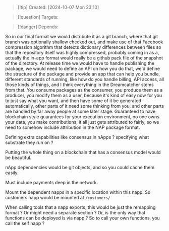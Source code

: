 
>[!tip] Created: [2024-10-07 Mon 23:10]

>[!question] Targets: 

>[!danger] Depends: 

So in our final format we would distribute it as a git branch, where that git branch was optionally shallow checked out, and make use of that Facebook compression algorithm that detects dictionary differences between files so that the repository itself was highly compressed, probably coming in as a, actually the in-app format would really be a github pack file of the snapshot of the directory. At release time we would have to handle publishing the package, we would need to define an API on how you do that, we'd define the structure of the package and provide an app that can help you bundle, different standards of running, like how do you handle billing, API access, all those kinds of things, and I think everything in the Dreamcatcher stems from that. You consume packages as the consumer, you produce them as a producer, you modify them as a user, because it's kind of easy now for you to just say what you want, and then have some of it be generated automatically, other parts of it need some thinking from you, and other parts are handled by far away people at some later stage. Guaranteed to have blockchain style guarantees for your execution environment, no one owns your data, you make contributions, it all just gets attributed to fairly, so we need to somehow include attribution in the NAP package format.

Defining extra capabilities like consensus in nApps ? specifying what substrate they run on ?

Putting the whole thing on a blockchain that has a consensus model would be beautiful.

nApp dependencies would be git objects, and so you could cache them easily.

Must include payments deep in the network.

Mount the dependent napps in a specific location within this napp.
So customers napp would be mounted at `/customers/`

When calling tools that a napp exports, this would be just the remapping format ?
Or might need a separate section ?
Or, is the only way that functions can be deployed is via napp ?
So to call your own functions, you call the self napp ?